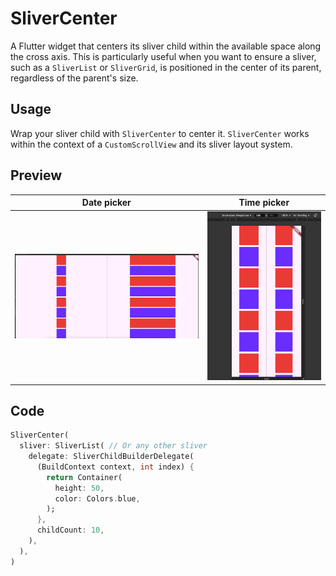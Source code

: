 # SliverCenter

A Flutter widget that centers its sliver child within the available space along the cross axis.  This is particularly useful when you want to ensure a sliver, such as a `SliverList` or `SliverGrid`, is positioned in the center of its parent, regardless of the parent's size.

## Usage

Wrap your sliver child with `SliverCenter` to center it.  `SliverCenter` works within the context of a `CustomScrollView` and its sliver layout system.

## Preview

| Date picker          | Time picker          |
| -------------------- | -------------------- |
| ![](big_screen_preview.png) | ![](small_screen_preview.png) |

## Code

```dart
SliverCenter(
  sliver: SliverList( // Or any other sliver
    delegate: SliverChildBuilderDelegate(
      (BuildContext context, int index) {
        return Container(
          height: 50,
          color: Colors.blue,
        );
      },
      childCount: 10,
    ),
  ),
)
```
